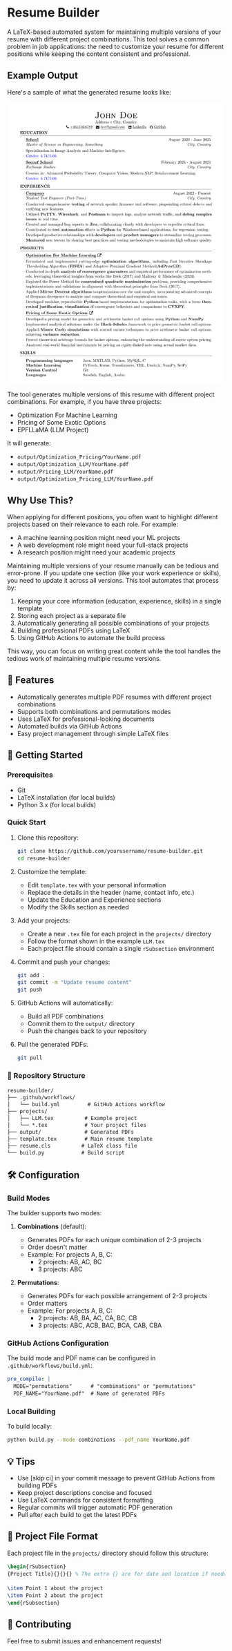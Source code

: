 # Resume Builder

A LaTeX-based automated system for maintaining multiple versions of your resume with different project combinations. This tool solves a common problem in job applications: the need to customize your resume for different positions while keeping the content consistent and professional.

## Example Output

Here's a sample of what the generated resume looks like:

![Resume Example](docs/resume_example.png)

The tool generates multiple versions of this resume with different project combinations. For example, if you have three projects:
- Optimization For Machine Learning
- Pricing of Some Exotic Options
- EPFLLaMA (LLM Project)

It will generate:
- `output/Optimization_Pricing/YourName.pdf`
- `output/Optimization_LLM/YourName.pdf`
- `output/Pricing_LLM/YourName.pdf`
- `output/Optimization_Pricing_LLM/YourName.pdf`

## Why Use This?

When applying for different positions, you often want to highlight different projects based on their relevance to each role. For example:
- A machine learning position might need your ML projects
- A web development role might need your full-stack projects
- A research position might need your academic projects

Maintaining multiple versions of your resume manually can be tedious and error-prone. If you update one section (like your work experience or skills), you need to update it across all versions. This tool automates that process by:

1. Keeping your core information (education, experience, skills) in a single template
2. Storing each project as a separate file
3. Automatically generating all possible combinations of your projects
4. Building professional PDFs using LaTeX
5. Using GitHub Actions to automate the build process

This way, you can focus on writing great content while the tool handles the tedious work of maintaining multiple resume versions.

## 🌟 Features

- Automatically generates multiple PDF resumes with different project combinations
- Supports both combinations and permutations modes
- Uses LaTeX for professional-looking documents
- Automated builds via GitHub Actions
- Easy project management through simple LaTeX files

## 🚀 Getting Started

### Prerequisites

- Git
- LaTeX installation (for local builds)
- Python 3.x (for local builds)

### Quick Start

1. Clone this repository:
   ```bash
   git clone https://github.com/yourusername/resume-builder.git
   cd resume-builder
   ```

2. Customize the template:
   - Edit `template.tex` with your personal information
   - Replace the details in the header (name, contact info, etc.)
   - Update the Education and Experience sections
   - Modify the Skills section as needed

3. Add your projects:
   - Create a new `.tex` file for each project in the `projects/` directory
   - Follow the format shown in the example `LLM.tex`
   - Each project file should contain a single `rSubsection` environment

4. Commit and push your changes:
   ```bash
   git add .
   git commit -m "Update resume content"
   git push
   ```

5. GitHub Actions will automatically:
   - Build all PDF combinations
   - Commit them to the `output/` directory
   - Push the changes back to your repository

6. Pull the generated PDFs:
   ```bash
   git pull
   ```

### 📁 Repository Structure

```
resume-builder/
├── .github/workflows/
│   └── build.yml         # GitHub Actions workflow
├── projects/
│   ├── LLM.tex          # Example project
│   └── *.tex            # Your project files
├── output/              # Generated PDFs
├── template.tex         # Main resume template
├── resume.cls          # LaTeX class file
└── build.py            # Build script
```

## 🛠️ Configuration

### Build Modes

The builder supports two modes:

1. **Combinations** (default):
   - Generates PDFs for each unique combination of 2-3 projects
   - Order doesn't matter
   - Example: For projects A, B, C:
     - 2 projects: AB, AC, BC
     - 3 projects: ABC

2. **Permutations**:
   - Generates PDFs for each possible arrangement of 2-3 projects
   - Order matters
   - Example: For projects A, B, C:
     - 2 projects: AB, BA, AC, CA, BC, CB
     - 3 projects: ABC, ACB, BAC, BCA, CAB, CBA

### GitHub Actions Configuration

The build mode and PDF name can be configured in `.github/workflows/build.yml`:

```yaml
pre_compile: |
  MODE="permutations"      # "combinations" or "permutations"
  PDF_NAME="YourName.pdf"  # Name of generated PDFs
```

### Local Building

To build locally:

```bash
python build.py --mode combinations --pdf_name YourName.pdf
```

## 💡 Tips

- Use [skip ci] in your commit message to prevent GitHub Actions from building PDFs
- Keep project descriptions concise and focused
- Use LaTeX commands for consistent formatting
- Regular commits will trigger automatic PDF generation
- Pull after each build to get the latest PDFs

## 📝 Project File Format

Each project file in the `projects/` directory should follow this structure:

```latex
\begin{rSubsection}
{Project Title}{}{}{} % The extra {} are for date and location if needed

\item Point 1 about the project
\item Point 2 about the project
\end{rSubsection}
```

## 🤝 Contributing

Feel free to submit issues and enhancement requests!